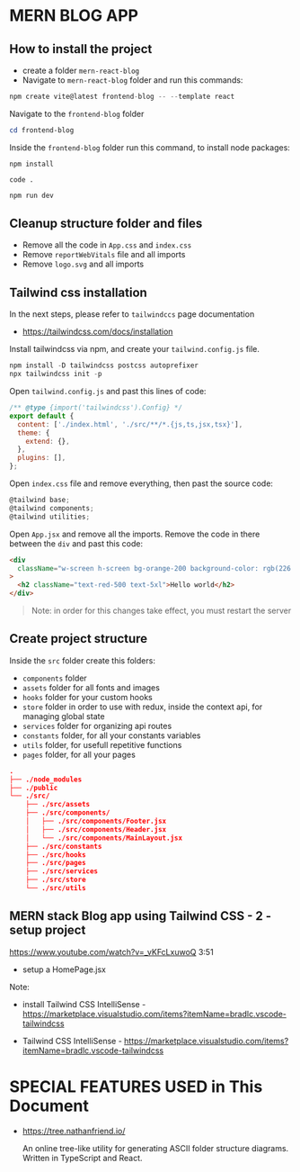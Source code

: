 # MERN BLOG APP

## How to install the project

- create a folder `mern-react-blog`
- Navigate to `mern-react-blog` folder and run this commands:

```js
npm create vite@latest frontend-blog -- --template react
```

Navigate to the `frontend-blog` folder

```powershell
cd frontend-blog
```

Inside the `frontend-blog` folder run this command, to install node packages:

```cd frontend-blog
npm install
```

```cd frontend-blog
code .
```

```js
npm run dev
```

## Cleanup structure folder and files

- Remove all the code in `App.css` and `index.css`
- Remove `reportWebVitals` file and all imports
- Remove `logo.svg` and all imports

## Tailwind css installation

In the next steps, please refer to `tailwindccs` page documentation

- https://tailwindcss.com/docs/installation

Install tailwindcss via npm, and create your `tailwind.config.js` file.

```powershell
npm install -D tailwindcss postcss autoprefixer
npx tailwindcss init -p
```

Open `tailwind.config.js` and past this lines of code:

```js
/** @type {import('tailwindcss').Config} */
export default {
  content: ['./index.html', './src/**/*.{js,ts,jsx,tsx}'],
  theme: {
    extend: {},
  },
  plugins: [],
};
```

Open `index.css` file and remove everything, then past the source code:

```js
@tailwind base;
@tailwind components;
@tailwind utilities;
```

Open `App.jsx` and remove all the imports. Remove the code in there between the `div` and past this code:

```html
<div
  className="w-screen h-screen bg-orange-200 background-color: rgb(226 232 240"
>
  <h2 className="text-red-500 text-5xl">Hello world</h2>
</div>
```

> Note: in order for this changes take effect, you must restart the server

## Create project structure

Inside the `src` folder create this folders:

- `components` folder
- `assets` folder for all fonts and images
- `hooks` folder for your custom hooks
- `store` folder in order to use with redux, inside the context api, for managing global state
- `services` folder for organizing api routes
- `constants` folder, for all your constants variables
- `utils` folder, for usefull repetitive functions
- `pages` folder, for all your pages

```json
.
├── ./node_modules
├── ./public
└── ./src/
    ├── ./src/assets
    ├── ./src/components/
    │   ├── ./src/components/Footer.jsx
    │   ├── ./src/components/Header.jsx
    │   └── ./src/components/MainLayout.jsx
    ├── ./src/constants
    ├── ./src/hooks
    ├── ./src/pages
    ├── ./src/services
    ├── ./src/store
    └── ./src/utils
```

## MERN stack Blog app using Tailwind CSS - 2 - setup project

https://www.youtube.com/watch?v=_vKFcLxuwoQ
3:51

- setup a HomePage.jsx

Note:

- install Tailwind CSS IntelliSense - https://marketplace.visualstudio.com/items?itemName=bradlc.vscode-tailwindcss

- Tailwind CSS IntelliSense - https://marketplace.visualstudio.com/items?itemName=bradlc.vscode-tailwindcss

# SPECIAL FEATURES USED in This Document

- https://tree.nathanfriend.io/

  An online tree-like utility for generating ASCII folder structure diagrams. Written in TypeScript and React.
